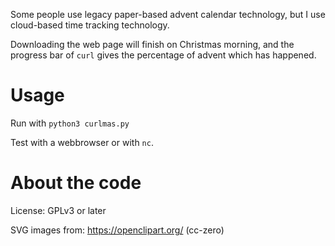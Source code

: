Some people use legacy paper-based advent calendar technology, but I use
cloud-based time tracking technology.

Downloading the web page will finish on Christmas morning, and the progress
bar of `curl` gives the percentage of advent which has happened.


Usage
=====

Run with
`python3 curlmas.py`


Test with a webbrowser or with `nc`.


About the code
==============

License: GPLv3 or later

SVG images from: https://openclipart.org/ (cc-zero)
